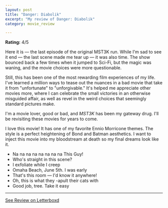 ```yaml
---
layout: post
title: "Danger: Diabolik"
excerpt: "My review of Danger: Diabolik"
category: movie_review

---
```


**Rating:** 4/5

Here it is — the last episode of the original MST3K run. While I'm sad to see it end — the last scene made me tear up — it was also time. The show bounced back a few times when it jumped to Sci-Fi, but the magic was waning, and the movie choices were more questionable.

Still, this has been one of the most rewarding film experiences of my life. I've learned a million ways to tease out the nuances in a bad movie that take it from "unfortunate" to "unforgivable." It's helped me appreciate other movies more, where I can celebrate the small victories in an otherwise misguided affair, as well as revel in the weird choices that seemingly standard pictures make.

I'm a movie lover, good or bad, and <i>MST3K</i> has been my gateway drug. I'll be revisiting these movies for years to come.

I love this movie! It has one of my favorite Ennio Morricone themes. The style is a perfect heightening of Bond and Batman aesthetics. I want to inject this movie into my bloodstream at death so my final dreams look like it.

* Na na na na na na na na This Guy!
* Who's straight in this scene?
* I exfoliate while I creep
* Omaha Beach, June 5th. I was early
* That's this room — I'd know it anywhere!
* Oh, this is what they -apult their cats with
* Good job, tree. Take it easy

<hr>

[See Review on Letterboxd](https://boxd.it/6hr3Bf)
